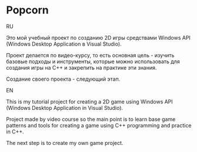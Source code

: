 # Popcorn
RU

Это мой учебный проект по созданию 2D игры средствами Windows API (Windows Desktop Application в Visual Studio). 

Проект делается по видео-курсу, то есть основная цель - изучить базовые подходы и инструменты, которые можно использовать для создания игры на С++
и закрепить на практике эти знания.

Создание своего проекта - следующий этап.

EN

This is my tutorial project for creating a 2D game using Windows API (Windows Desktop Application in Visual Studio). 

Project made by video course so the main point is to learn base game patterns and tools for creating a game using C++ programming
and practice in C++.

The next step is to create my own game project.
